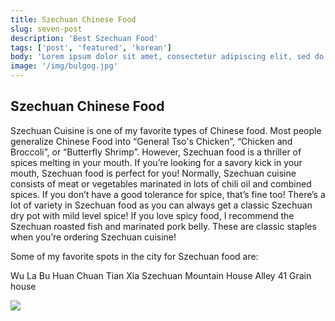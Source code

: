 ```yaml
---
title: Szechuan Chinese Food
slug: seven-post
description: 'Best Szechuan Food'
tags: ['post', 'featured', 'korean']
body: 'Lorem ipsum dolor sit amet, consectetur adipiscing elit, sed do eiusmod tempor incididunt ut labore et dolore magna aliqua. Ut enim ad minim veniam, quis nostrud exercitation ullamco laboris nisi ut aliquip ex ea commodo consequat. Duis aute irure dolor in reprehenderit in voluptate velit esse cillum dolore eu fugiat nulla pariatur. Excepteur sint occaecat cupidatat non proident, sunt in culpa qui officia deserunt mollit anim id est laborum.'
image: '/img/bulgog.jpg'
---
```


## Szechuan Chinese Food

Szechuan Cuisine is one of my favorite types of Chinese food. Most people generalize Chinese Food into “General Tso's Chicken”, “Chicken and Broccoli”, or “Butterfly Shrimp”. However, Szechuan food is a thriller of spices melting in your mouth. If you’re looking for a savory kick in your mouth, Szechuan food is perfect for you! Normally, Szechuan cuisine consists of meat or vegetables marinated in lots of chili oil and combined spices. If you don’t have a good tolerance for spice, that’s fine too! There’s a lot of variety in Szechuan food as you can always get a classic Szechuan dry pot with mild level spice! If you love spicy food, I recommend the Szechuan roasted fish and marinated pork belly. These are classic staples when you’re ordering Szechuan cuisine!

Some of my favorite spots in the city for Szechuan food are:

Wu La Bu Huan 
Chuan Tian Xia
Szechuan Mountain House
Alley 41
Grain house

![](/img/asian5.jpg)
